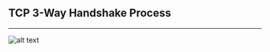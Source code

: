 ## TCP 3-Way Handshake Process
---

![alt text](https://raw.githubusercontent.com/username/projectname/branch/path/to/img.png)
